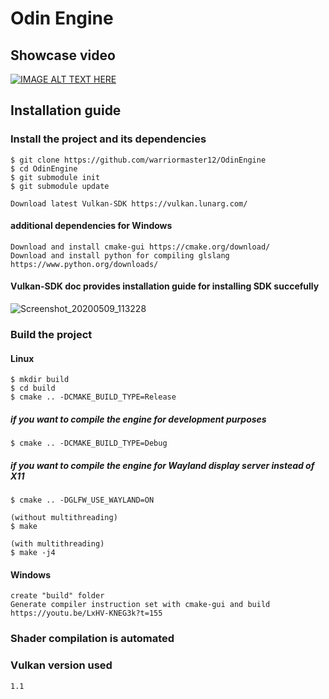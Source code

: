 # Odin Engine
## Showcase video
[![IMAGE ALT TEXT HERE](https://user-images.githubusercontent.com/33091666/124378971-1558c180-dcbd-11eb-9918-4f26cf29051f.png)](https://odysee.com/@OdinEngineDeveloper:4/Showcase1OdinEngine:7)
## Installation guide 

### Install the project and its dependencies
```
$ git clone https://github.com/warriormaster12/OdinEngine
$ cd OdinEngine
$ git submodule init
$ git submodule update
```
```
Download latest Vulkan-SDK https://vulkan.lunarg.com/
```


#### additional dependencies for Windows
```
Download and install cmake-gui https://cmake.org/download/
Download and install python for compiling glslang https://www.python.org/downloads/
```

####  Vulkan-SDK doc provides installation guide for installing SDK succefully
![Screenshot_20200509_113228](https://user-images.githubusercontent.com/33091666/81468532-cd3d2c80-91e8-11ea-94d6-cf9ce4713e68.png)
### Build the project
#### Linux
```
$ mkdir build
$ cd build
$ cmake .. -DCMAKE_BUILD_TYPE=Release
```
##### if you want to compile the engine for development purposes
```
$ cmake .. -DCMAKE_BUILD_TYPE=Debug
```
##### if you want to compile the engine for Wayland display server instead of X11
```
$ cmake .. -DGLFW_USE_WAYLAND=ON
```
```
(without multithreading)
$ make

(with multithreading)
$ make -j4 
```
#### Windows 
```
create "build" folder
Generate compiler instruction set with cmake-gui and build https://youtu.be/LxHV-KNEG3k?t=155
```
### Shader compilation is automated

### Vulkan version used 
```
1.1
```
